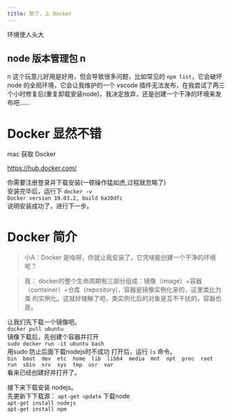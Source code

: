 ```yaml
---
title: 怒了，上 Docker
---
```

环境使人头大  

## node 版本管理包 n  

n 这个玩意儿好用是好用，但会导致很多问题，比如常见的 `npm list`，它会破坏 node 的全局环境，它会让我维护的一个 vscode 插件无法发布，在我尝试了两三个小时修复后(重复卸载安装node)，我决定放弃，还是创建一个干净的环境来发布吧......

#	Docker 显然不错
mac 获取 Docker  

https://hub.docker.com/  

你需要注册登录并下载安装(一顿操作猛如虎,过程就忽略了)  
安装完毕后，运行下 `docker -v`  
`Docker version 19.03.2, build 6a30dfc`  
说明安装成功了，进行下一步。
#	Docker 简介
> 小A：Docker 是啥呀，你就让我安装了，它凭啥能创建一个干净的环境呢？ 

> 我： docker的整个生命周期有三部分组成：镜像（image）+容器（container）+仓库（repository)，容器是镜像实例化来的，这里类比为 类 的实例化。这就好理解了吧，类实例化后的对象是互不干扰的，容器也是。  


让我们先下载一个镜像吧。  
`docker pull ubuntu`  
镜像下载后，先创建个容器并打开  
`sudo docker run -it ubuntu bash`  
用sudo 防止后面下载nodejs时不成功
打开后，运行 `ls` 命令。  
`bin  boot  dev  etc  home  lib  lib64  media  mnt  opt  proc  root  run  sbin  srv  sys  tmp  usr  var`  
看来已经创建好并打开了。  

接下来下载安装 nodejs。  
先更新下下载源： `apt-get update`
下载node  
 `apt-get install nodejs`  
 `apt-get install npm`